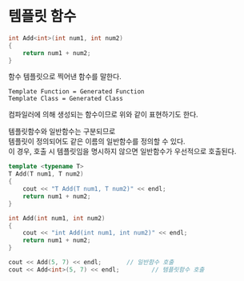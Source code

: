 # 템플릿 함수

```cpp
int Add<int>(int num1, int num2)
{
    return num1 + num2;
}
```

함수 템플릿으로 찍어낸 함수를 말한다.

```
Template Function = Generated Function
Template Class = Generated Class
```

컴파일러에 의해 생성되는 함수이므로 위와 같이 표현하기도 한다.

템플릿함수와 일반함수는 구분되므로  
템플릿이 정의되어도 같은 이름의 일반함수를 정의할 수 있다.  
이 경우, 호출 시 템플릿임을 명시하지 않으면 일반함수가 우선적으로 호출된다.  

```cpp
template <typename T>
T Add(T num1, T num2)
{
    cout << "T Add(T num1, T num2)" << endl;
    return num1 + num2;
}

int Add(int num1, int num2)
{
    cout << "int Add(int num1, int num2)" << endl;
    return num1 + num2;
}
```

```cpp
cout << Add(5, 7) << endl;       // 일반함수 호출
cout << Add<int>(5, 7) << endl;         // 템플릿함수 호출
```

